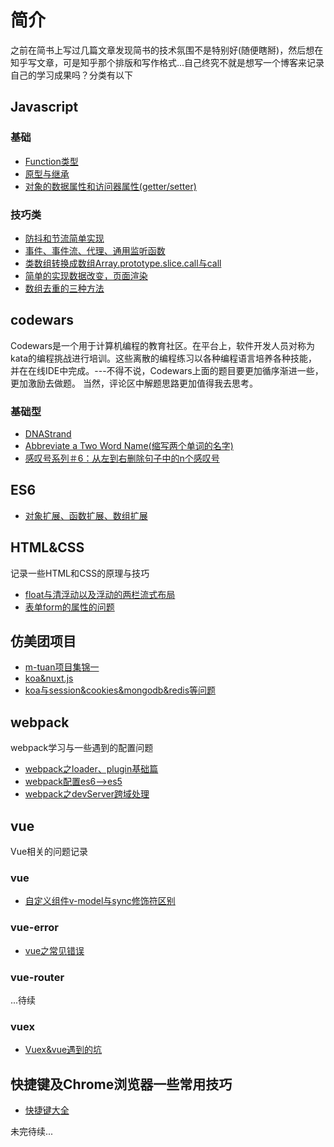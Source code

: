 # 简介
之前在简书上写过几篇文章发现简书的技术氛围不是特别好(随便瞎掰)，然后想在知乎写文章，可是知乎那个排版和写作格式...自己终究不就是想写一个博客来记录自己的学习成果吗？分类有以下
## Javascript
### 基础
- [Function类型](https://github.com/mgdrum/Blog/issues/2)
- [原型与继承](https://github.com/mgdrum/Blog/issues/3)
- [对象的数据属性和访问器属性(getter/setter)](https://github.com/mgdrum/Blog/issues/25)
### 技巧类
- [防抖和节流简单实现](https://github.com/mgdrum/Blog/issues/21)
- [事件、事件流、代理、通用监听函数](https://github.com/mgdrum/Blog/issues/5)
- [类数组转换成数组Array.prototype.slice.call与call](https://github.com/mgdrum/Blog/issues/4)
- [简单的实现数据改变，页面渲染](https://github.com/mgdrum/Blog/issues/26)
- [数组去重的三种方法](https://github.com/mgdrum/Blog/issues/17)
## codewars
Codewars是一个用于计算机编程的教育社区。在平台上，软件开发人员对称为kata的编程挑战进行培训。这些离散的编程练习以各种编程语言培养各种技能，并在在线IDE中完成。---不得不说，Codewars上面的题目要更加循序渐进一些，更加激励去做题。 当然，评论区中解题思路更加值得我去思考。
### 基础型
- [DNAStrand](https://github.com/mgdrum/Blog/issues/22)
- [Abbreviate a Two Word Name(缩写两个单词的名字)](https://github.com/mgdrum/Blog/issues/23)
- [感叹号系列＃6：从左到右删除句子中的n个感叹号](https://github.com/mgdrum/Blog/issues/24)
## ES6
- [对象扩展、函数扩展、数组扩展](https://github.com/mgdrum/Blog/issues/16)
## HTML&CSS
记录一些HTML和CSS的原理与技巧
- [float与清浮动以及浮动的两栏流式布局 ](https://github.com/mgdrum/Blog/issues/6)
- [表单form的属性的问题](https://github.com/mgdrum/Blog/issues/7)
## 仿美团项目
- [m-tuan项目集锦一](https://github.com/mgdrum/Blog/issues/12)
- [koa&nuxt.js](https://github.com/mgdrum/Blog/issues/10)
- [koa与session&cookies&mongodb&redis等问题](https://github.com/mgdrum/Blog/issues/11)
## webpack
webpack学习与一些遇到的配置问题
- [webpack之loader、plugin基础篇 ](https://github.com/mgdrum/Blog/issues/13)
- [webpack配置es6-->es5 ](https://github.com/mgdrum/Blog/issues/14)
- [webpack之devServer跨域处理](https://github.com/mgdrum/Blog/issues/15)
## vue
Vue相关的问题记录
### vue
- [自定义组件v-model与sync修饰符区别](https://github.com/mgdrum/Blog/issues/20)
### vue-error
- [vue之常见错误](https://github.com/mgdrum/Blog/issues/19)
### vue-router
...待续
### vuex
- [Vuex&vue遇到的坑](https://github.com/mgdrum/Blog/issues/8)
## 快捷键及Chrome浏览器一些常用技巧
- [快捷键大全](https://github.com/mgdrum/Blog/issues/18)


未完待续...
